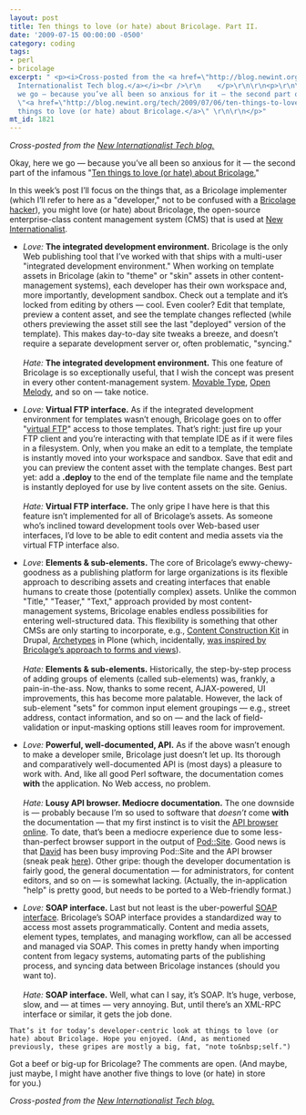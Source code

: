 ```yaml
---
layout: post
title: Ten things to love (or hate) about Bricolage. Part II.
date: '2009-07-15 00:00:00 -0500'
category: coding
tags:
- perl
- bricolage
excerpt: " <p><i>Cross-posted from the <a href=\"http://blog.newint.org/tech/2009/07/06/ten-things-to-love-or-hate-about-bricolage/\">New
  Internationalist Tech blog.</a></i><br />\r\n    </p>\r\n\r\n<p>\r\n\tOkay, here
  we go — because you’ve all been so anxious for it — the second part of the infamous
  \"<a href=\"http://blog.newint.org/tech/2009/07/06/ten-things-to-love-or-hate-about-bricolage/\">Ten
  things to love (or hate) about Bricolage.</a>\" \r\n\r\n</p>"
mt_id: 1821
---
```

 <p><i>Cross-posted from the <a href="http://blog.newint.org/tech/2009/07/06/ten-things-to-love-or-hate-about-bricolage/">New Internationalist Tech blog.</a></i><br />
    </p>

<p>
	Okay, here we go — because you’ve all been so anxious for it — the second part of the infamous "<a href="http://blog.newint.org/tech/2009/07/06/ten-things-to-love-or-hate-about-bricolage/">Ten things to love (or hate) about Bricolage.</a>" 

</p> 
<!--break-->
  <p>
	In this week’s post I’ll focus on the things that, as a Bricolage implementer (which I’ll refer to here as a "developer," not to be confused with a <a href="http://bricolagecms.org/docs/current/api/?Bric::Hacker">Bricolage hacker</a>), you might love (or hate) about Bricolage, the open-source enterprise-class content management system (<span class="caps">CMS</span>) that is used at <a href="http://www.newint.org">New Internationalist</a>.
</p> 
  <ul> 
    <li> 
      <p> <em>Love:</em> <strong>The integrated development environment.</strong> Bricolage is the only Web publishing tool that I’ve worked with that ships with a multi-user "integrated development environment." When working on template assets in Bricolage (akin to "theme" or "skin" assets in other content-management systems), each developer has their own workspace and, more importantly, development sandbox. Check out a template and it’s locked from editing by others — cool. Even cooler? Edit that template, preview a content asset, and see the template changes reflected (while others previewing the asset still see the last "deployed" version of the template). This makes day-to-day site tweaks a breeze, and doesn’t require a separate development server or, often problematic, "syncing." 
			<br /> <br /> <em>Hate:</em> <strong>The integrated development environment.</strong> This one feature of Bricolage is so exceptionally useful, that I wish the concept was present in every other content-management system. <a href="http://www.movabletype.org/">Movable Type</a>, <a href="http://openmelody.org/">Open Melody</a>, and so on — take&nbsp;notice. 
		</p> 
    </li> 
    <li> 
      <p> <em>Love:</em> <strong>Virtual <span class="caps">FTP</span> interface.</strong> As if the integrated development environment for templates wasn’t enough, Bricolage goes on to offer "<a href="http://bricolagecms.org/docs/current/api/?Bric::Util::FTP::Server">virtual <span class="caps">FTP</span></a>" access to those templates. That’s right: just fire up your <span class="caps">FTP</span> client and you’re interacting with that template <span class="caps">IDE</span> as if it were files in a filesystem. Only, when you make an edit to a template, the template is instantly moved into your workspace and sandbox. Save that edit and you can preview the content asset with the template changes. Best part yet: add a <strong>.deploy</strong> to the end of the template file name and the template is instantly deployed for use by live content assets on the site. Genius. 
			<br /> <br /> <em>Hate:</em> <strong>Virtual <span class="caps">FTP</span> interface.</strong> The only gripe I have here is that this feature isn’t implemented for all of Bricolage’s assets. As someone who’s inclined toward development tools over Web-based user interfaces, I’d love to be able to edit content and media assets via the virtual <span class="caps">FTP</span> interface&nbsp;also. 
		</p> 
    </li> 
    <li> 
      <p> <em>Love</em>: <strong>Elements <span class="amp">&amp;</span> sub-elements.</strong> The core of Bricolage’s ewwy-chewy-goodness as a publishing platform for large organizations is its flexible approach to describing assets and creating interfaces that enable humans to create those (potentially complex) assets. Unlike the common "Title," "Teaser," "Text," approach provided by most content-management systems, Bricolage enables endless possibilities for entering well-structured data. This flexibility is something that other CMSs are only starting to incorporate, e.g., <a href="http://drupal.org/project/cck">Content Construction Kit</a> in Drupal, <a href="http://plone.org/documentation/manual/archetypes-developer-manual/what-is-archetypes/what-is-archetypes">Archetypes</a> in Plone (which, incidentally, <a href="http://svn.zope.de/plone.org/collective/filter/trunk/doc/walkthrough.rst">was inspired by Bricolage’s approach to forms and views</a>). 
			<br /> <br /> <em>Hate:</em> <strong>Elements <span class="amp">&amp;</span> sub-elements.</strong> Historically, the step-by-step process of adding groups of elements (called sub-elements) was, frankly, a pain-in-the-ass. Now, thanks to some recent, <span class="caps">AJAX</span>-powered, <span class="caps">UI</span> improvements, this has become more palatable. However, the lack of sub-element "sets" for common input element groupings — e.g., street address, contact information, and so on — and the lack of field-validation or input-masking options still leaves room for&nbsp;improvement.
		</p> 
    </li> 
    <li> 
      <p> <em>Love:</em> <strong>Powerful, well-documented, <span class="caps">API</span>.</strong> As if the above wasn’t enough to make a developer smile, Bricolage just doesn’t let up. Its thorough and comparatively well-documented <span class="caps">API</span> is (most days) a pleasure to work with. And, like all good Perl software, the documentation comes <strong>with</strong> the application. No Web access, no problem. 
			<br /> <br /> <em>Hate:</em> <strong>Lousy <span class="caps">API</span> browser. Mediocre documentation.</strong> The one downside is — probably because I’m so used to software that <em>doesn’t</em> come <strong>with</strong> the documentation — that my first instinct is to visit the <a href="http://bricolagecms.org/docs/current/api/"><span class="caps">API</span> browser online</a>. To date, that’s been a mediocre experience due to some less-than-perfect browser support in the output of <a href="http://github.com/theory/pod-site/tree/master">Pod::Site</a>. Good news is that <a href="http://justatheory.com/">David</a> has been busy improving Pod::Site and the <span class="caps">API</span> browser (sneak peak <a href="http://bricolagecms.org/docs/devel/api/">here</a>). Other gripe: though the developer documentation is fairly good, the general documentation — for administrators, for content editors, and so on — is somewhat lacking. (Actually, the in-application "help" is pretty good, but needs to be ported to a Web-friendly&nbsp;format.)
		</p> 
    </li> 
    <li> 
      <p> <em>Love:</em> <strong><span class="caps">SOAP</span> interface.</strong> Last but not least is the uber-powerful <a href="http://bricolagecms.org/docs/devel/api/Bric::SOAP"><span class="caps">SOAP</span> interface</a>. Bricolage’s <span class="caps"><span class="caps">SOAP</span></span> interface provides a standardized way to access most assets programmatically. Content and media assets, element types, templates, and managing workflow, can all be accessed and managed via SOAP. This comes in pretty handy when importing content from legacy systems, automating parts of the publishing process, and syncing data between Bricolage instances (should you want to). 
			<br /> <br /> <em>Hate:</em> <strong><span class="caps">SOAP</span> interface.</strong> Well, what can I say, it’s <span class="caps">SOAP</span>. It’s huge, verbose, slow, and — at times — very annoying. But, until there’s an <span class="caps">XML</span>-<span class="caps">RPC</span> interface or similar, it gets the job&nbsp;done. 
		</p> 
    </li> 
  </ul> 
  <p>

	That’s it for today’s developer-centric look at things to love (or hate) about Bricolage. Hope you enjoyed. (And, as mentioned previously, these gripes are mostly a big, fat, "note to&nbsp;self.")
</p> 
  <p>
	Got a beef or big-up for Bricolage? The comments are open. (And maybe, just maybe, I might have another five things to love (or hate) in store for&nbsp;you.)
</p>
 <p><i>Cross-posted from the <a href="http://blog.newint.org/tech/2009/07/06/ten-things-to-love-or-hate-about-bricolage/">New Internationalist Tech blog.</a></i><br />
	</p>

